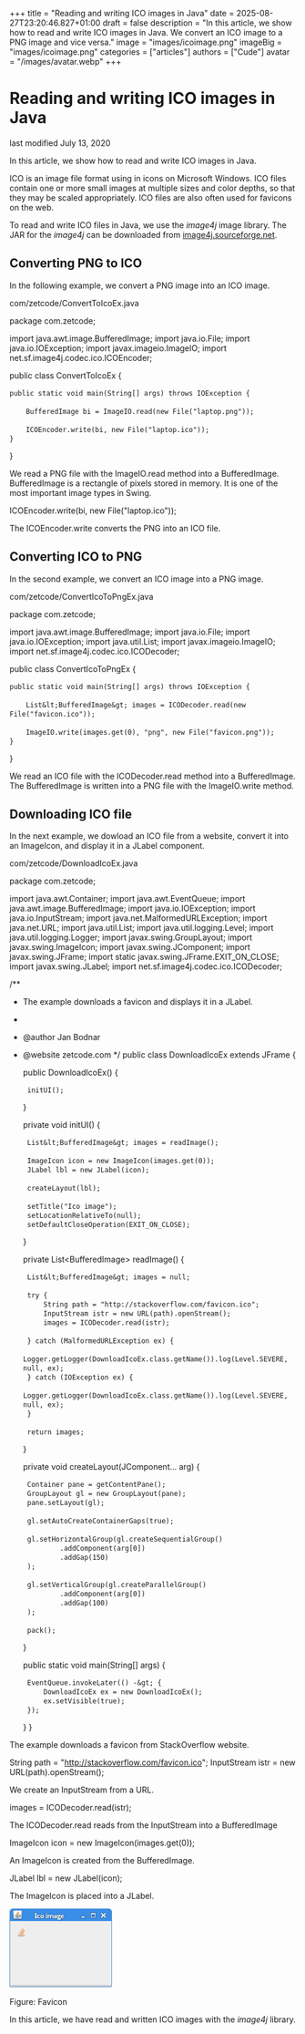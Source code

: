 +++
title = "Reading and writing ICO images in Java"
date = 2025-08-27T23:20:46.827+01:00
draft = false
description = "In this article, we show how to read and write ICO images in Java.
We convert an ICO image to a PNG image and vice versa."
image = "images/icoimage.png"
imageBig = "images/icoimage.png"
categories = ["articles"]
authors = ["Cude"]
avatar = "/images/avatar.webp"
+++

# Reading and writing ICO images in Java

last modified July 13, 2020 

In this article, we show how to read and write ICO images in Java.

ICO is an image file format using in icons on Microsoft Windows.
ICO files contain one or more small images at multiple sizes and color depths,
so that they may be scaled appropriately. ICO files are also often used for
favicons on the web.

To read and write ICO files in Java, we use the *image4j* image library.
The JAR for the *image4j* can be downloaded from 
[image4j.sourceforge.net](http://image4j.sourceforge.net).

## Converting PNG to ICO

In the following example, we convert a PNG image into an ICO image.

com/zetcode/ConvertToIcoEx.java
  

package com.zetcode;

import java.awt.image.BufferedImage;
import java.io.File;
import java.io.IOException;
import javax.imageio.ImageIO;
import net.sf.image4j.codec.ico.ICOEncoder;

public class ConvertToIcoEx {

    public static void main(String[] args) throws IOException {
        
        BufferedImage bi = ImageIO.read(new File("laptop.png"));
        
        ICOEncoder.write(bi, new File("laptop.ico"));
    }
}

We read a PNG file with the ImageIO.read method into
a BufferedImage. BufferedImage is a rectangle of 
pixels stored in memory. It is one of the most important image types in Swing. 

ICOEncoder.write(bi, new File("laptop.ico"));

The ICOEncoder.write converts the PNG into an ICO file.

## Converting ICO to PNG

In the second example, we convert an ICO image into a PNG image.

com/zetcode/ConvertIcoToPngEx.java
  

package com.zetcode;

import java.awt.image.BufferedImage;
import java.io.File;
import java.io.IOException;
import java.util.List;
import javax.imageio.ImageIO;
import net.sf.image4j.codec.ico.ICODecoder;

public class ConvertIcoToPngEx {

    public static void main(String[] args) throws IOException {
        
        List&lt;BufferedImage&gt; images = ICODecoder.read(new File("favicon.ico"));
        
        ImageIO.write(images.get(0), "png", new File("favicon.png"));
    }
}

We read an ICO file with the ICODecoder.read method into a BufferedImage. 
The BufferedImage is written into a PNG file with the ImageIO.write method.

## Downloading ICO file

In the next example, we dowload an ICO file from a website, convert it
into an ImageIcon, and display it in a JLabel 
component.

com/zetcode/DownloadIcoEx.java
  

package com.zetcode;

import java.awt.Container;
import java.awt.EventQueue;
import java.awt.image.BufferedImage;
import java.io.IOException;
import java.io.InputStream;
import java.net.MalformedURLException;
import java.net.URL;
import java.util.List;
import java.util.logging.Level;
import java.util.logging.Logger;
import javax.swing.GroupLayout;
import javax.swing.ImageIcon;
import javax.swing.JComponent;
import javax.swing.JFrame;
import static javax.swing.JFrame.EXIT_ON_CLOSE;
import javax.swing.JLabel;
import net.sf.image4j.codec.ico.ICODecoder;

/**
 * The example downloads a favicon and displays it in a JLabel.
 *
 * @author Jan Bodnar
 * @website zetcode.com
 */
public class DownloadIcoEx extends JFrame {

    public DownloadIcoEx() {

        initUI();
    }

    private void initUI() {

        List&lt;BufferedImage&gt; images = readImage();

        ImageIcon icon = new ImageIcon(images.get(0));
        JLabel lbl = new JLabel(icon);

        createLayout(lbl);

        setTitle("Ico image");
        setLocationRelativeTo(null);
        setDefaultCloseOperation(EXIT_ON_CLOSE);
    }

    private List&lt;BufferedImage&gt; readImage() {

        List&lt;BufferedImage&gt; images = null;

        try {
            String path = "http://stackoverflow.com/favicon.ico";
            InputStream istr = new URL(path).openStream();
            images = ICODecoder.read(istr);

        } catch (MalformedURLException ex) {
            Logger.getLogger(DownloadIcoEx.class.getName()).log(Level.SEVERE, null, ex);
        } catch (IOException ex) {
            Logger.getLogger(DownloadIcoEx.class.getName()).log(Level.SEVERE, null, ex);
        }

        return images;
    }

    private void createLayout(JComponent... arg) {

        Container pane = getContentPane();
        GroupLayout gl = new GroupLayout(pane);
        pane.setLayout(gl);

        gl.setAutoCreateContainerGaps(true);

        gl.setHorizontalGroup(gl.createSequentialGroup()
                .addComponent(arg[0])
                .addGap(150)
        );

        gl.setVerticalGroup(gl.createParallelGroup()
                .addComponent(arg[0])
                .addGap(100)
        );

        pack();
    }

    public static void main(String[] args) {

        EventQueue.invokeLater(() -&gt; {
            DownloadIcoEx ex = new DownloadIcoEx();
            ex.setVisible(true);
        });
    }
}

The example downloads a favicon from StackOverflow website.

String path = "http://stackoverflow.com/favicon.ico";
InputStream istr = new URL(path).openStream();

We create an InputStream from a URL.

images = ICODecoder.read(istr);

The ICODecoder.read reads from the InputStream
into a BufferedImage

ImageIcon icon = new ImageIcon(images.get(0));

An ImageIcon is created from the BufferedImage.

JLabel lbl = new JLabel(icon);

The ImageIcon is placed into a JLabel.

![icoimage.png](images/icoimage.png)

Figure: Favicon

In this article, we have read and written ICO images with the *image4j*
library.